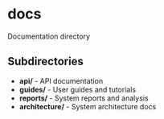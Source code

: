 # docs

Documentation directory

## Subdirectories

- **api/** - API documentation
- **guides/** - User guides and tutorials
- **reports/** - System reports and analysis
- **architecture/** - System architecture docs
